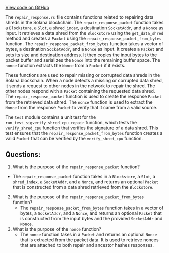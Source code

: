 [View code on GitHub](https://github.com/solana-labs/solana/blob/master/core/src/repair_response.rs)

The `repair_response.rs` file contains functions related to repairing data shreds in the Solana blockchain. The `repair_response_packet` function takes a `Blockstore`, a `Slot`, a `shred_index`, a destination `SocketAddr`, and a `Nonce` as input. It retrieves a data shred from the `Blockstore` using the `get_data_shred` method and creates a `Packet` using the `repair_response_packet_from_bytes` function. The `repair_response_packet_from_bytes` function takes a vector of bytes, a destination `SocketAddr`, and a `Nonce` as input. It creates a `Packet` and sets its size and destination address. It then copies the input bytes to the packet buffer and serializes the `Nonce` into the remaining buffer space. The `nonce` function extracts the `Nonce` from a `Packet` if it exists.

These functions are used to repair missing or corrupted data shreds in the Solana blockchain. When a node detects a missing or corrupted data shred, it sends a request to other nodes in the network to repair the shred. The other nodes respond with a `Packet` containing the requested data shred. The `repair_response_packet` function is used to create the response `Packet` from the retrieved data shred. The `nonce` function is used to extract the `Nonce` from the response `Packet` to verify that it came from a valid source.

The `test` module contains a unit test for the `run_test_sigverify_shred_cpu_repair` function, which tests the `verify_shred_cpu` function that verifies the signature of a data shred. This test ensures that the `repair_response_packet_from_bytes` function creates a valid `Packet` that can be verified by the `verify_shred_cpu` function.
## Questions: 
 1. What is the purpose of the `repair_response_packet` function?
   - The `repair_response_packet` function takes in a `Blockstore`, a `Slot`, a `shred_index`, a `SocketAddr`, and a `Nonce`, and returns an optional `Packet` that is constructed from a data shred retrieved from the `Blockstore`.
2. What is the purpose of the `repair_response_packet_from_bytes` function?
   - The `repair_response_packet_from_bytes` function takes in a vector of bytes, a `SocketAddr`, and a `Nonce`, and returns an optional `Packet` that is constructed from the input bytes and the provided `SocketAddr` and `Nonce`.
3. What is the purpose of the `nonce` function?
   - The `nonce` function takes in a `Packet` and returns an optional `Nonce` that is extracted from the packet data. It is used to retrieve nonces that are attached to both repair and ancestor hashes responses.